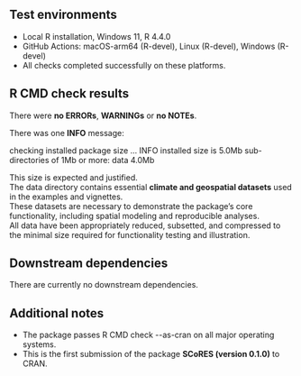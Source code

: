 ## Test environments
* Local R installation, Windows 11, R 4.4.0
* GitHub Actions: macOS-arm64 (R-devel), Linux (R-devel), Windows (R-devel)
* All checks completed successfully on these platforms.

## R CMD check results
There were **no ERRORs**, **WARNINGs** or **no NOTEs**.

There was one **INFO** message:

checking installed package size ... INFO
installed size is 5.0Mb
sub-directories of 1Mb or more:
data 4.0Mb

This size is expected and justified.  
The data directory contains essential **climate and geospatial datasets** used in the examples and vignettes.  
These datasets are necessary to demonstrate the package’s core functionality, including spatial modeling and reproducible analyses.  
All data have been appropriately reduced, subsetted, and compressed to the minimal size required for functionality testing and illustration.

## Downstream dependencies
There are currently no downstream dependencies.

## Additional notes
* The package passes R CMD check --as-cran on all major operating systems.
* This is the first submission of the package **SCoRES (version 0.1.0)** to CRAN.
